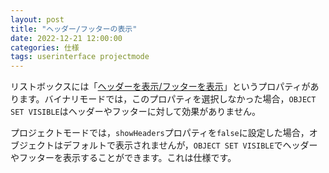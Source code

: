 ```yaml
---
layout: post
title: "ヘッダー/フッターの表示"
date: 2022-12-21 12:00:00
categories: 仕様
tags: userinterface projectmode
---
```



リストボックスには「[ヘッダーを表示/フッターを表示](https://doc.4d.com/4Dv19R7/4D/19-R7/List-box-specific-properties.300-6013457.ja.html)」というプロパティがあります。バイナリモードでは，このプロパティを選択しなかった場合，`OBJECT SET VISIBLE`はヘッダーやフッターに対して効果がありません。

プロジェクトモードでは，`showHeaders`プロパティを`false`に設定した場合，オブジェクトはデフォルトで表示されませんが，`OBJECT SET VISIBLE`でヘッダーやフッターを表示することができます。これは仕様です。
